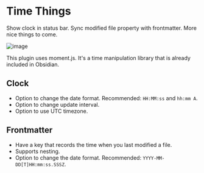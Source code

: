 # Time Things

Show clock in status bar. Sync modified file property with frontmatter. More nice things to come.

![image](https://github.com/DynamicPlayerSector/timethings/assets/65742767/c2b4c4e0-002b-43ea-8b94-6860d6f7c703)

This plugin uses moment.js. It's a time manipulation library that is already included in Obsidian.

## Clock

- Option to change the date format. Recommended: `HH:MM:ss` and `hh:mm A`.
- Option to change update interval.
- Option to use UTC timezone.

## Frontmatter

- Have a key that records the time when you last modified a file.
- Supports nesting.
- Option to change the date format. Recommended: `YYYY-MM-DD[T]HH:mm:ss.SSSZ`.
